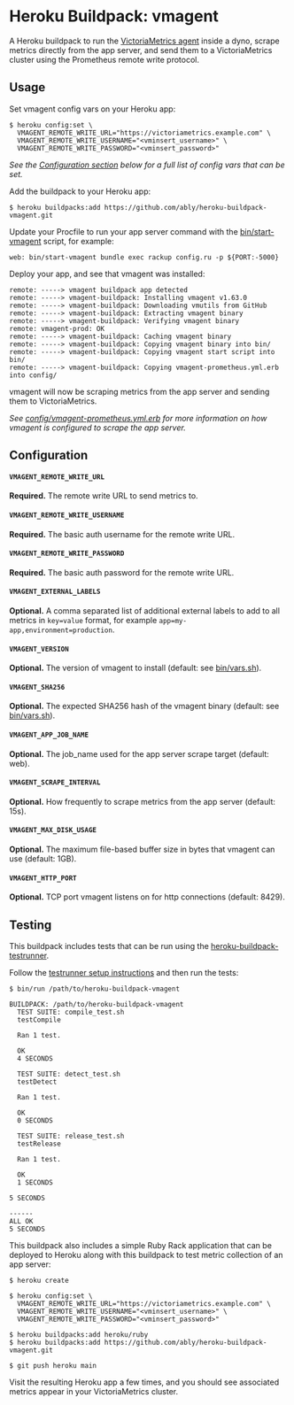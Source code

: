 # Heroku Buildpack: vmagent

A Heroku buildpack to run the [VictoriaMetrics agent](https://docs.victoriametrics.com/vmagent.html)
inside a dyno, scrape metrics directly from the app server, and send them to a VictoriaMetrics cluster
using the Prometheus remote write protocol.

## Usage

Set vmagent config vars on your Heroku app:

```
$ heroku config:set \
  VMAGENT_REMOTE_WRITE_URL="https://victoriametrics.example.com" \
  VMAGENT_REMOTE_WRITE_USERNAME="<vminsert_username>" \
  VMAGENT_REMOTE_WRITE_PASSWORD="<vminsert_password>"
```

_See the [Configuration section](#configuration) below for a full list of config vars that can be set._

Add the buildpack to your Heroku app:

```
$ heroku buildpacks:add https://github.com/ably/heroku-buildpack-vmagent.git
```

Update your Procfile to run your app server command with the [bin/start-vmagent](bin/start-vmagent) script,
for example:

```
web: bin/start-vmagent bundle exec rackup config.ru -p ${PORT:-5000}
```

Deploy your app, and see that vmagent was installed:

```
remote: -----> vmagent buildpack app detected
remote: -----> vmagent-buildpack: Installing vmagent v1.63.0
remote: -----> vmagent-buildpack: Downloading vmutils from GitHub
remote: -----> vmagent-buildpack: Extracting vmagent binary
remote: -----> vmagent-buildpack: Verifying vmagent binary
remote: vmagent-prod: OK
remote: -----> vmagent-buildpack: Caching vmagent binary
remote: -----> vmagent-buildpack: Copying vmagent binary into bin/
remote: -----> vmagent-buildpack: Copying vmagent start script into bin/
remote: -----> vmagent-buildpack: Copying vmagent-prometheus.yml.erb into config/
```

vmagent will now be scraping metrics from the app server and sending them to VictoriaMetrics.

_See [config/vmagent-prometheus.yml.erb](config/vmagent-prometheus.yml.erb) for more information
on how vmagent is configured to scrape the app server._

## Configuration

#### `VMAGENT_REMOTE_WRITE_URL`

**Required.** The remote write URL to send metrics to.

#### `VMAGENT_REMOTE_WRITE_USERNAME`

**Required.** The basic auth username for the remote write URL.

#### `VMAGENT_REMOTE_WRITE_PASSWORD`

**Required.** The basic auth password for the remote write URL.

#### `VMAGENT_EXTERNAL_LABELS`

**Optional.** A comma separated list of additional external labels to add to all metrics in `key=value` format,
for example `app=my-app,environment=production`.

#### `VMAGENT_VERSION`

**Optional.** The version of vmagent to install (default: see [bin/vars.sh](bin/vars.sh)).

#### `VMAGENT_SHA256`

**Optional.** The expected SHA256 hash of the vmagent binary (default: see [bin/vars.sh](bin/vars.sh)).

#### `VMAGENT_APP_JOB_NAME`

**Optional.** The job_name used for the app server scrape target (default: web).

#### `VMAGENT_SCRAPE_INTERVAL`

**Optional.** How frequently to scrape metrics from the app server (default: 15s).

#### `VMAGENT_MAX_DISK_USAGE`

**Optional.** The maximum file-based buffer size in bytes that vmagent can use (default: 1GB).

#### `VMAGENT_HTTP_PORT`

**Optional.** TCP port vmagent listens on for http connections (default: 8429).

## Testing

This buildpack includes tests that can be run using the [heroku-buildpack-testrunner](https://github.com/heroku/heroku-buildpack-testrunner).

Follow the [testrunner setup instructions](https://github.com/heroku/heroku-buildpack-testrunner#local-setup)
and then run the tests:

```
$ bin/run /path/to/heroku-buildpack-vmagent

BUILDPACK: /path/to/heroku-buildpack-vmagent
  TEST SUITE: compile_test.sh
  testCompile

  Ran 1 test.

  OK
  4 SECONDS

  TEST SUITE: detect_test.sh
  testDetect

  Ran 1 test.

  OK
  0 SECONDS

  TEST SUITE: release_test.sh
  testRelease

  Ran 1 test.

  OK
  1 SECONDS

5 SECONDS

------
ALL OK
5 SECONDS
```

This buildpack also includes a simple Ruby Rack application that can be deployed to
Heroku along with this buildpack to test metric collection of an app server:

```
$ heroku create

$ heroku config:set \
  VMAGENT_REMOTE_WRITE_URL="https://victoriametrics.example.com" \
  VMAGENT_REMOTE_WRITE_USERNAME="<vminsert_username>" \
  VMAGENT_REMOTE_WRITE_PASSWORD="<vminsert_password>"

$ heroku buildpacks:add heroku/ruby
$ heroku buildpacks:add https://github.com/ably/heroku-buildpack-vmagent.git

$ git push heroku main
```

Visit the resulting Heroku app a few times, and you should see associated metrics appear
in your VictoriaMetrics cluster.
